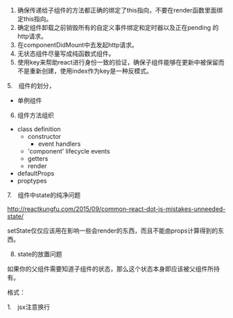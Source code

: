 1. 确保传递给子组件的方法都正确的绑定了this指向，不要在render函数里面绑定this指向。
2. 确定组件卸载之前销毁所有的自定义事件绑定和定时器以及正在pending 的http请求。
3. 在componentDidMount中去发起http请求。
4. 无状态组件尽量写成纯函数式组件。
5. 使用key来帮助react进行身份一致的验证，确保子组件能够在更新中被保留而不是重新创建，使用index作为key是一种反模式。

5.　组件的划分，

 * 单例组件

6. 组件方法组织

* class definition
  * constructor
    * event handlers
  * 'component' lifecycle events
  * getters
  * render
* defaultProps
* proptypes

7.　组件中state的纯净问题

http://reactkungfu.com/2015/09/common-react-dot-js-mistakes-unneeded-state/

setState仅仅应该用在影响一些会render的东西，而且不能由props计算得到的东西。

8. state的放置问题

如果你的父组件需要知道子组件的状态，那么这个状态本身即应该被父组件所持有。


格式：

1.　jsx注意换行
